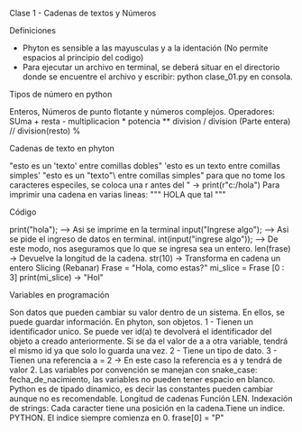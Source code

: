 Clase 1 - Cadenas de textos y Números


Definiciones

- Phyton es sensible a las mayusculas y a la identación (No permite espacios al principio del codigo)
- Para ejecutar un archivo en terminal, se deberá situar en el directorio donde se encuentre el archivo y escribir: python clase_01.py en consola.

Tipos de número en python

Enteros, Números de punto flotante y números complejos.
Operadores:
SUma + 
resta - 
multiplicacion * 
potencia ** 
division / 
division (Parte entera) // 
division(resto) %


Cadenas de texto en phyton 


"esto es un 'texto' entre comillas dobles"
'esto es un texto entre comillas simples'
"esto es un \"texto"\ entre comillas simples"
para que no tome los caracteres especiles, se coloca una r antes del " -> print(r"c:/hola")
Para imprimir una cadena en varias lineas: """ HOLA
que tal
 """

Código

print("hola"); --> Asi se imprime en la terminal
input("Ingrese algo"); --> Asi se pide el ingreso de datos en terminal.
int(input("ingrese algo")); --> De este modo, nos aseguramos que lo que se ingresa sea un entero.
len(frase) -> Devuelve la longitud de la cadena.
str(10) -> Transforma en cadena un entero
Slicing (Rebanar)
Frase = "Hola, como estas?"
mi_slice = Frase [0 : 3]
print(mi_slice) -> "Hol"

Variables en programación

Son datos que pueden cambiar su valor dentro de un sistema. En ellos, se puede guardar información. En phyton, son objetos.
1 - Tienen un identificador unico. Se puede ver id(a) te devolverá el identificador del objeto a creado anteriormente. Si se da el valor de a a otra variable, tendrá el mismo id ya que solo lo guarda una vez.
2 - Tiene un tipo de dato.
3 - Tienen una referencia a = 2 -> En este caso la referencia es a y tendrá de valor 2.
Las variables por convención se manejan con snake_case: fecha_de_nacimiento, las variables no pueden tener espacio en blanco.
Python es de tipado dinamico, es decir las constantes pueden cambiar aunque no es recomendable.
Longitud de cadenas Función LEN.
Indexación de strings: Cada caracter tiene una posición en la cadena.Tiene un indice. PYTHON. El indice siempre comienza en 0.
frase[0] = "P"